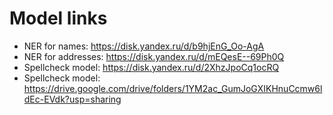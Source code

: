 # Model links

 - NER for names: https://disk.yandex.ru/d/b9hjEnG_Oo-AgA
 - NER for addresses: https://disk.yandex.ru/d/mEQesE--69Ph0Q
 - Spellcheck model: https://disk.yandex.ru/d/2XhzJpoCq1ocRQ
 - Spellcheck model: https://drive.google.com/drive/folders/1YM2ac_GumJoGXIKHnuCcmw6ldEc-EVdk?usp=sharing